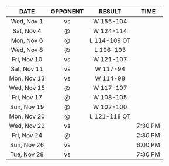 |    DATE     |         OPPONENT          |    RESULT    |  TIME   |
|:-----------:|:-------------------------:|:------------:|:-------:|
| Wed, Nov 1  |     vs [](/r/pacers)      |  W 155-104   |         |
| Sat, Nov 4  |      @ [](/r/gonets)      |  W 124-114   |         |
| Mon, Nov 6  |   @ [](/r/timberwolves)   | L 114-109 OT |         |
| Wed, Nov 8  |      @ [](/r/sixers)      |  L 106-103   |         |
| Fri, Nov 10 |     vs [](/r/gonets)      |  W 121-107   |         |
| Sat, Nov 11 | vs [](/r/torontoraptors)  |   W 117-94   |         |
| Mon, Nov 13 |    vs [](/r/nyknicks)     |   W 114-98   |         |
| Wed, Nov 15 |      @ [](/r/sixers)      |  W 117-107   |         |
| Fri, Nov 17 |  @ [](/r/torontoraptors)  |  W 108-105   |         |
| Sun, Nov 19 | @ [](/r/memphisgrizzlies) |  W 102-100   |         |
| Mon, Nov 20 | @ [](/r/charlottehornets) | L 121-118 OT |         |
| Wed, Nov 22 |    vs [](/r/mkebucks)     |              | 7:30 PM |
| Fri, Nov 24 |   @ [](/r/orlandomagic)   |              | 2:30 PM |
| Sun, Nov 26 |  vs [](/r/atlantahawks)   |              | 6:00 PM |
| Tue, Nov 28 |  vs [](/r/chicagobulls)   |              | 7:30 PM |